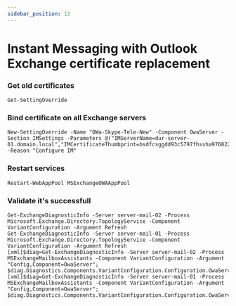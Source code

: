 ```yaml
---
sidebar_position: 12
---
```


# Instant Messaging with Outlook Exchange certificate replacement

### Get old certificates
`Get-SettingOverride`

### Bind certificate on all Exchange servers
```
New-SettingOverride -Name "OWa-Skype-Tele-New" -Component OwaServer -Section IMSettings -Parameters @("IMServerName=dur-server-01.domain.local","IMCertificateThumbprint=bsdfcsggdd93c5797fhssha976822f868a49a2be") -Reason "Configure IM"
```

### Restart services
`Restart-WebAppPool MSExchangeOWAAppPool`

### Validate it's successfull
```
Get-ExchangeDiagnosticInfo -Server server-mail-02 -Process Microsoft.Exchange.Directory.TopologyService -Component VariantConfiguration -Argument Refresh
Get-ExchangeDiagnosticInfo -Server server-mail-01 -Process Microsoft.Exchange.Directory.TopologyService -Component VariantConfiguration -Argument Refresh
[xml]$diag=Get-ExchangeDiagnosticInfo -Server server-mail-02 -Process MSExchangeMailboxAssistants -Component VariantConfiguration -Argument "Config,Component=OwaServer"; $diag.Diagnostics.Components.VariantConfiguration.Configuration.OwaServer.IMSettings
[xml]$diag=Get-ExchangeDiagnosticInfo -Server server-mail-01 -Process MSExchangeMailboxAssistants -Component VariantConfiguration -Argument "Config,Component=OwaServer"; $diag.Diagnostics.Components.VariantConfiguration.Configuration.OwaServer.IMSettings
```